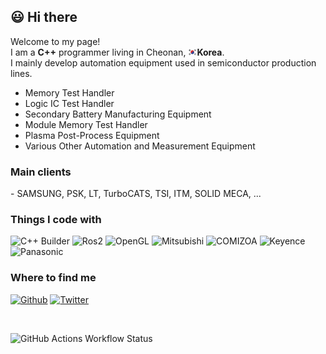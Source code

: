## :smiley: Hi there

Welcome to my page!<br> 
I am a <b>C++</b> programmer living in Cheonan, <img src="images/south-korea.png" width="14"/><b>Korea</b>. <br>
I mainly develop automation equipment used in semiconductor production lines.<br>
- Memory Test Handler
- Logic IC Test Handler
- Secondary Battery Manufacturing Equipment
- Module Memory Test Handler
- Plasma Post-Process Equipment
- Various Other Automation and Measurement Equipment

<h3>Main clients</h3>
- SAMSUNG, PSK, LT, TurboCATS, TSI, ITM, SOLID MECA, ...

<h3>Things I code with</h3>
<p>
  <img alt="C++ Builder" src="https://img.shields.io/badge/-C++ Builder-45b8d8?style=flat-square&logo=cplusplusbuilder&logoColor=white" />
  <img alt="Ros2" src="https://img.shields.io/badge/-ROS2-45b8d8?style=flat-square&logo=ros&logoColor=black" />
  <img alt="OpenGL" src="https://img.shields.io/badge/-OpenGL-45b8d8?style=flat-square&logo=opengl&logoColor=white" />
  <img alt="Mitsubishi" src="https://img.shields.io/badge/-Mitsubish-45b8d8?style=flat-square&logo=mitsubishi&logoColor=red" />
  <img alt="COMIZOA" src="https://img.shields.io/badge/-COMIZOA-45b8d8?style=flat-square&logo=COMIZOA&logoColor=red" />
  <img alt="Keyence" src="https://img.shields.io/badge/-Keyence-45b8d8?style=flat-square&logo=Keyence&logoColor=red" />
  <img alt="Panasonic" src="https://img.shields.io/badge/-Panasonic-45b8d8?style=flat-square&logo=panasonic&logoColor=red" />
 
</p>

<h3>Where to find me</h3>
<p>
  <a href="https://github.com/songshinyoung" target="_blank"><img alt="Github" src="https://img.shields.io/badge/GitHub-%2312100E.svg?&style=for-the-badge&logo=Github&logoColor=white" /></a>
  <a href="https://twitter.com/ShinyoungSong" target="_blank"><img alt="Twitter" src="https://img.shields.io/badge/Twitter-%231DA1F2.svg?&style=for-the-badge&logo=X&logoColor=white" /></a> 
</p>


<br>

![GitHub Actions Workflow Status](https://img.shields.io/github/actions/workflow/status/songshinyoung/songshinyoung/.github/workflows/blank.yml)
